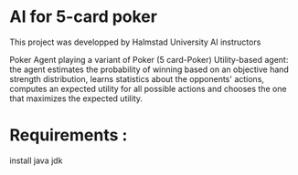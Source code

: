 # AI for 5-card poker

This project was developped by Halmstad University AI instructors

Poker Agent playing a variant of Poker (5 card-Poker)
Utility-based agent: the agent estimates the probability of winning based on an objective hand strength distribution,
learns statistics about the opponents' actions, computes an expected utility for all possible actions and chooses 
the one that maximizes the expected utility.

# Requirements : 
install java jdk 
